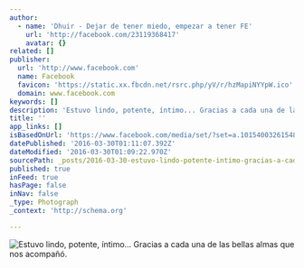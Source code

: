 ```yaml
---
author:
  - name: 'Dhuir - Dejar de tener miedo, empezar a tener FE'
    url: 'http://facebook.com/23119368417'
    avatar: {}
related: []
publisher:
  url: 'http://www.facebook.com'
  name: Facebook
  favicon: 'https://static.xx.fbcdn.net/rsrc.php/yV/r/hzMapiNYYpW.ico'
  domain: www.facebook.com
keywords: []
description: 'Estuvo lindo, potente, íntimo... Gracias a cada una de las bellas almas que nos acompañó.'
title: ''
app_links: []
isBasedOnUrl: 'https://www.facebook.com/media/set/?set=a.10154003261548418.1073741860.23119368417&type=3'
datePublished: '2016-03-30T01:11:07.392Z'
dateModified: '2016-03-30T01:09:22.970Z'
sourcePath: _posts/2016-03-30-estuvo-lindo-potente-intimo-gracias-a-cada-una-de-las-b.md
published: true
inFeed: true
hasPage: false
inNav: false
_type: Photograph
_context: 'http://schema.org'

---
```

![Estuvo lindo, potente, íntimo... Gracias a cada una de las bellas almas que nos acompañó.](https://scontent.xx.fbcdn.net/hphotos-xfa1/v/t1.0-9/q82/s720x720/12321378_10154003264068418_8570300594411184118_n.jpg?oh=5fbe4ca0405bbea40b98a0cec69dc68f&oe=578EB75B)